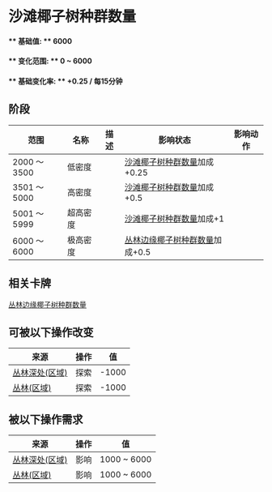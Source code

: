 # 沙滩椰子树种群数量  
#### ** 基础值: ** 6000   
#### ** 变化范围: ** 0 ~ 6000  
#### ** 基础变化率: ** +0.25 / 每15分钟  
## 阶段  
范围  |  名称  |  描述  |  影响状态  |  影响动作  
----  |  ----  |  ----  |  ----  |  ----  
2000 ～ 3500  |  低密度  |    |  [沙滩椰子树种群数量](Bananas_JunglePop.md)加成+0.25  |    
3501 ～ 5000  |  高密度  |    |  [沙滩椰子树种群数量](Bananas_JunglePop.md)加成+0.5  |    
5001 ～ 5999  |  超高密度  |    |  [沙滩椰子树种群数量](Bananas_JunglePop.md)加成+1  |    
6000 ～ 6000  |  极高密度  |    |  [丛林边缘椰子树种群数量](Bananas_WetlandsPop.md)加成+0.5  |    
## 相关卡牌  
[丛林边缘椰子树种群数量](Bananas_WetlandsPop.md)  
## 可被以下操作改变  
来源  |  操作  |  值  
----  |  ----  |  ----  
[丛林深处(区域)](DeepJungle.md)  |  探索  |  -1000  
[丛林(区域)](Jungle.md)  |  探索  |  -1000  
## 被以下操作需求  
来源  |  操作  |  值  
----  |  ----  |  ----  
[丛林深处(区域)](DeepJungle.md)  |  影响  |  1000 ~ 6000  
[丛林(区域)](Jungle.md)  |  影响  |  1000 ~ 6000  


<script>document.title="沙滩椰子树种群数量 - 卡牌生存百科 Card Survival Wiki";</script>